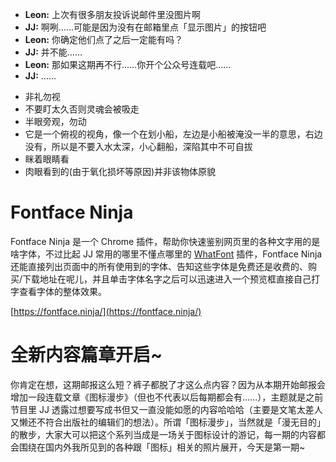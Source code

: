 - **Leon:** 上次有很多朋友投诉说邮件里没图片啊
- **JJ:** 啊咧……可能是因为没有在邮箱里点「显示图片」的按钮吧
- **Leon:** 你确定他们点了之后一定能有吗？
- **JJ:** 并不能……
- **Leon:** 那如果这期再不行……你开个公众号连载吧……
- **JJ:** ……


* 非礼勿视
* 不要盯太久否则灵魂会被吸走
* 半眼旁观，勿动
* 它是一个俯视的视角，像一个在划小船，左边是小船被淹没一半的意思，右边没有，所以是不要入水太深，小心翻船，深陷其中不可自拔
* 眯着眼睛看
* 肉眼看到的(由于氧化损坏等原因)并非该物体原貌

# Fontface Ninja
Fontface Ninja 是一个 Chrome 插件，帮助你快速鉴别网页里的各种文字用的是啥字体，不过比起 JJ 常用的哪里不懂点哪里的 [WhatFont](http://www.chengyinliu.com/whatfont.html) 插件，Fontface Ninja 还能直接列出页面中的所有使用到的字体、告知这些字体是免费还是收费的、购买/下载地址在呢儿，并且单击字体名字之后可以迅速进入一个预览框直接自己打字查看字体的整体效果。

[https://fontface.ninja/](https://fontface.ninja/)

# 全新内容篇章开启~
你肯定在想，这期邮报这么短？裤子都脱了才这么点内容？因为从本期开始邮报会增加一段连载文章《图标漫步》（但也不代表以后每期都会有……），主题就是之前节目里 JJ 透露过想要写成书但又一直没能如愿的内容哈哈哈（主要是文笔太差人又懒还不符合出版社的编辑们的想法）。所谓「图标漫步」，当然就是「漫无目的」的散步，大家大可以把这个系列当成是一场关于图标设计的游记，每一期的内容都会围绕在国内外我所见到的各种跟「图标」相关的照片展开，今天是第一期~
